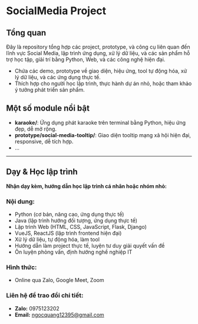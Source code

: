 # SocialMedia Project

## Tổng quan

Đây là repository tổng hợp các project, prototype, và công cụ liên quan đến lĩnh vực Social Media, lập trình ứng dụng, xử lý dữ liệu, và các sản phẩm hỗ trợ học tập, giải trí bằng Python, Web, và các công nghệ hiện đại.

- Chứa các demo, prototype về giao diện, hiệu ứng, tool tự động hóa, xử lý dữ liệu, và các ứng dụng thực tế.
- Thích hợp cho người học lập trình, thực hành dự án nhỏ, hoặc tham khảo ý tưởng phát triển sản phẩm.

## Một số module nổi bật
- **karaoke/**: Ứng dụng phát karaoke trên terminal bằng Python, hiệu ứng đẹp, dễ mở rộng.
- **prototype/social-media-tooltip/**: Giao diện tooltip mạng xã hội hiện đại, responsive, dễ tích hợp.
- ...

---

## Dạy & Học lập trình

**Nhận dạy kèm, hướng dẫn học lập trình cá nhân hoặc nhóm nhỏ:**

### Nội dung:
- Python (cơ bản, nâng cao, ứng dụng thực tế)
- Java (lập trình hướng đối tượng, ứng dụng thực tế)
- Lập trình Web (HTML, CSS, JavaScript, Flask, Django)
- VueJS, ReactJS (lập trình frontend hiện đại)
- Xử lý dữ liệu, tự động hóa, làm tool
- Hướng dẫn làm project thực tế, luyện tư duy giải quyết vấn đề
- Ôn luyện phỏng vấn, định hướng nghề nghiệp IT

### Hình thức:
- Online qua Zalo, Google Meet, Zoom

### Liên hệ để trao đổi chi tiết:
- **Zalo:** 0975123202
- **Email:** ngocquang12395@gmail.com 